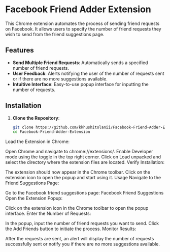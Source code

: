 # Facebook Friend Adder Extension

This Chrome extension automates the process of sending friend requests on Facebook. It allows users to specify the number of friend requests they wish to send from the friend suggestions page.

## Features

- **Send Multiple Friend Requests**: Automatically sends a specified number of friend requests.
- **User Feedback**: Alerts notifying the user of the number of requests sent or if there are no more suggestions available.
- **Intuitive Interface**: Easy-to-use popup interface for inputting the number of requests.

## Installation

1. **Clone the Repository**:

   ```bash
   git clone https://github.com/kkhushitolanii/Facebook-Friend-Adder-Extension.git
   cd Facebook-Friend-Adder-Extension

Load the Extension in Chrome:

Open Chrome and navigate to chrome://extensions/.
Enable Developer mode using the toggle in the top right corner.
Click on Load unpacked and select the directory where the extension files are located.
Verify Installation:

The extension should now appear in the Chrome toolbar.
Click on the extension icon to open the popup and start using it.
Usage
Navigate to the Friend Suggestions Page:

Go to the Facebook friend suggestions page: Facebook Friend Suggestions
Open the Extension Popup:

Click on the extension icon in the Chrome toolbar to open the popup interface.
Enter the Number of Requests:

In the popup, input the number of friend requests you want to send.
Click the Add Friends button to initiate the process.
Monitor Results:

After the requests are sent, an alert will display the number of requests successfully sent or notify you if there are no more suggestions available.

